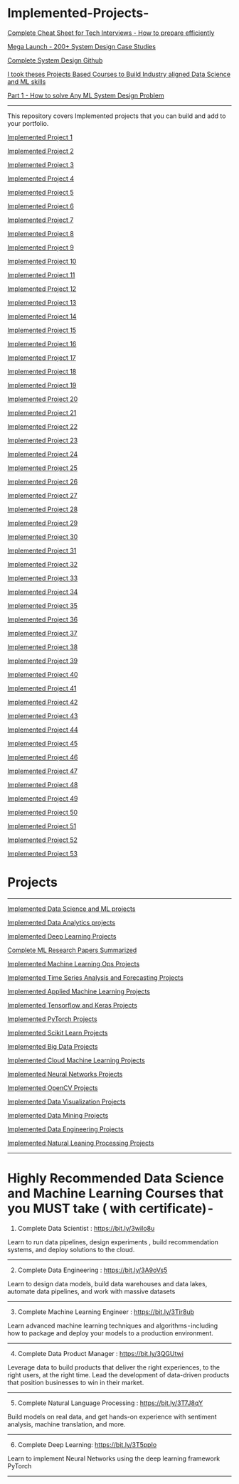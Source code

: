 # Implemented-Projects-

[Complete Cheat Sheet for Tech Interviews - How to prepare efficiently](https://open.substack.com/pub/naina0405/p/cheat-sheet-for-tech-interviews-how-339?r=14q3sp&utm_campaign=post&utm_medium=web)

[Mega Launch - 200+ System Design Case Studies](https://open.substack.com/pub/naina0405/p/mega-launch-200-new-system-design?r=14q3sp&utm_campaign=post&utm_medium=web)

[Complete System Design Github](https://github.com/Coder-World04/Complete-System-Design/blob/main/README.md)

[I took theses Projects Based Courses to Build Industry aligned Data Science and ML skills](https://open.substack.com/pub/naina0405/p/i-took-theses-projects-based-courses-af3?r=14q3sp&utm_campaign=post&utm_medium=web)

[Part 1 - How to solve Any ML System Design Problem](https://open.substack.com/pub/naina0405/p/part-1-how-to-solve-any-ml-system?r=14q3sp&utm_campaign=post&utm_medium=web)

-------

This repository covers Implemented projects that you can build and add to your portfolio.

[Implemented Project 1](https://medium.datadriveninvestor.com/day-21-60-days-of-data-science-and-machine-learning-series-b0feb6ba71f4?sk=c2a68682a01ea2de48b837f429032db1)

[Implemented Project 2](https://medium.com/coders-mojo/day-28-60-days-of-data-science-and-machine-learning-series-ee7e4f3b6b46?sk=5df97300e1119756f04644326dc465d2)

[Implemented Project 3](https://medium.com/coders-mojo/day-29-60-days-of-data-science-and-machine-learning-series-a31184450ce5?sk=505ce3f7bc3ac891cd794282fb8b29b7)

[Implemented Project 4](https://medium.com/coders-mojo/day-30-60-days-of-data-science-and-machine-learning-series-823fa9447928?sk=9a336dd863dec82ddc5206a8127bf26a) 

[Implemented Project 5](https://medium.datadriveninvestor.com/recurrent-neural-network-with-keras-b5b5f6fe5187?sk=ebe280ef5805c93257d9cfd65016ce69)

[Implemented Project 6](https://medium.datadriveninvestor.com/clustering-geolocation-data-in-python-using-dbscan-and-k-means-3705d9f44522?sk=660363b9cb33daf45ea9629bef3a6c02) 

[Implemented Project 7](https://medium.datadriveninvestor.com/facial-expression-recognition-using-keras-cbdd661a0a54?sk=d7e69c7b93d17f97986031664554bb9f)

[Implemented Project 8](https://medium.datadriveninvestor.com/hyperparameter-tuning-with-keras-tuner-3a609d3fd85b?sk=4e0437f71ec0cd6d0c6f255cf22ef54b)

[Implemented Project 9](https://medium.datadriveninvestor.com/custom-layers-in-keras-de5f793217aa?sk=f288316f1ea8362a6f7b8dc808898592)

[Implemented Project 10](https://medium.datadriveninvestor.com/build-machine-learning-pipelines-with-code-part-1-bd3ed7152124?sk=ef7ee2c3ccd44a312cdcf3996dfa1248)

[Implemented Project 11](https://medium.datadriveninvestor.com/read-and-process-large-datasets-within-seconds-part-1-b4b12c261b2c?sk=948d436420d8b53c009f73009e6f1ab0)

[Implemented Project 12](https://medium.datadriveninvestor.com/analyzing-video-using-python-opencv-and-numpy-5471cab200c4?sk=c1cc14ea15d5afc428eb572b5a7bc065) 

[Implemented Project 13](https://medium.datadriveninvestor.com/day-27-60-days-of-data-science-and-machine-learning-series-4c4b7fe6af7?sk=15007aa27e98df7cfeed6f25f409ce73) 

[Implemented Project 14](https://medium.com/coders-mojo/day-31-60-days-of-data-science-and-machine-learning-series-7c211301bab0?sk=9f568f8bf24a40034baa2019f60700cb) 

[Implemented Project 15](https://medium.com/coders-mojo/day-32-60-days-of-data-science-and-machine-learning-series-c4a1205d37ff?sk=2c5996c42a046324c07f66d053ae5ed6)

[Implemented Project 16](https://medium.com/coders-mojo/day-33-60-days-of-data-science-and-machine-learning-series-79830d11b365?sk=c1dea3eeec3071d5ffb0951e4d36fafc)

[Implemented Project 17](https://medium.com/coders-mojo/day-34-60-days-of-data-science-and-machine-learning-series-420df19d1ec0?sk=d9e57b668a213027f14aeadde324ce51)

[Implemented Project 18](https://medium.com/coders-mojo/day-35-60-days-of-data-science-and-machine-learning-series-63819382660?sk=3d326197d6726e9581f8976850c79093)

[Implemented Project 19](https://medium.com/coders-mojo/day-36-60-days-of-data-science-and-machine-learning-series-7219a2bf77fc?sk=6a980c837bb478482a22b289976fb7e0)

[Implemented Project 20](https://medium.com/coders-mojo/day-38-60-days-of-data-science-and-machine-learning-series-6f9175b0d12?sk=c9af00528219393aa8be72c4d2bb4b20)

[Implemented Project 21](https://medium.com/coders-mojo/day-39-60-days-of-data-science-and-machine-learning-series-95af4ac9ac68?sk=e5acb35788e96d24c82e1b393620252a) 

[Implemented Project 22](https://medium.com/coders-mojo/day-40-60-days-of-data-science-and-machine-learning-series-2f1214969836?sk=0e6a1bf62bddc85215886111ec8b0277) 

[Implemented Project 23](https://medium.com/coders-mojo/day-41-60-days-of-data-science-and-machine-learning-series-d0b6649587c9?sk=c44ea1ed6f4859f083f536ace05e27a9) 

[Implemented Project 24](https://medium.com/coders-mojo/day-42-60-days-of-data-science-and-machine-learning-series-d82a53d13cf7?sk=47ed892a1e12ebf1532703a531b26293) 

[Implemented Project 25](https://medium.com/coders-mojo/day-43-60-days-of-data-science-and-machine-learning-series-299818452cea?sk=568ca9a371a4f871c3d59b5307ea5df5) 

[Implemented Project 26](https://medium.com/coders-mojo/day-44-60-days-of-data-science-and-machine-learning-series-eee5568c4e97?sk=118288c90b1fff8b9b856687f9e3f3e9) 

[Implemented Project 27](https://medium.com/coders-mojo/day-45-60-days-of-data-science-and-machine-learning-series-241136b9412e?sk=2c5239a326d9c67f3efb8a4f25c91d1e)

[Implemented Project 28](https://medium.com/coders-mojo/day-46-60-days-of-data-science-and-machine-learning-series-c7bbbb6750b2?sk=be36d9560f6327c91049273dc5cfb533)

[Implemented Project 29](https://medium.com/coders-mojo/day-47-60-days-of-data-science-and-machine-learning-series-919df5d831db?sk=2aaa0105edb308ad848fc1401409c2e1)

[Implemented Project 30](https://medium.com/coders-mojo/day-48-60-days-of-data-science-and-machine-learning-series-b22b0c9bf384?sk=575e0cce7ddb294e4df7b58ebd4351a1) 

[Implemented Project 31](https://medium.com/coders-mojo/day-49-60-days-of-data-science-and-machine-learning-series-311ab1d62bc2?sk=00c4e3ad64694252dde51b98ac19fe39)

[Implemented Project 32](https://medium.com/coders-mojo/day-50-60-days-of-data-science-and-machine-learning-series-33a30369d91a?sk=ad10b5f561e40601ded81a91be47a602) 

[Implemented Project 33](https://medium.com/coders-mojo/day-51-60-days-of-data-science-and-machine-learning-series-b82a72fd1bd4?sk=d7db4e220d1c5750de39d81fefb727a1) 

[Implemented Project 34](https://medium.com/coders-mojo/day-52-60-days-of-data-science-and-machine-learning-series-4e7788c3245e?sk=276a83deab30c5b2557ecba7d699de19) 

[Implemented Project 35](https://medium.com/coders-mojo/day-53-60-days-of-data-science-and-machine-learning-series-d42724810a11?sk=b602347b08c68f8a300157b5143f4836) 

[Implemented Project 36](https://medium.com/coders-mojo/day-54-60-days-of-data-science-and-machine-learning-series-86491f964a0e?sk=5eb7052ad3d89eea4bb6c900ac303832) 

[Implemented Project 37](https://medium.com/coders-mojo/day-55-60-days-of-data-science-and-machine-learning-series-7393ff714992?sk=55fde451668f707c032dc07bf7b9484c) 

[Implemented Project 38](https://medium.com/coders-mojo/day-56-60-days-of-data-science-and-machine-learning-series-71774a7fe5a1?sk=3bd042131f85cdf0d67a85b21a518226) 

[Implemented Project 39](https://medium.com/coders-mojo/day-57-60-days-of-data-science-and-machine-learning-series-43f3a687603c?sk=6d0ce606aa412e1228d2b342877dd3e1) 

[Implemented Project 40](https://medium.com/coders-mojo/day-58-60-days-of-data-science-and-machine-learning-series-2df3f4e03a55?sk=5aca4a5e6b32d752906bfc9b17a4c12c)

[Implemented Project 41](https://medium.com/coders-mojo/day-59-60-days-of-data-science-and-machine-learning-series-3786d513fcbd?sk=b7480e7a65c5c90e529820ebfbb6470c) 

[Implemented Project 42](https://medium.com/coders-mojo/day-60-60-days-of-data-science-and-machine-learning-series-29f72bd88c8c?sk=51ad2dfc53fabcc6dad62112c13badc9)

[Implemented Project 43](https://medium.com/coders-mojo/day-11-of-30-days-of-data-analytics-with-projects-series-c0bcba787dc3?sk=cc7d4d8d7c1382a47ccbd5c43df3fc31) 

[Implemented Project 44](https://medium.com/coders-mojo/project-day-16-of-30-days-of-data-analytics-with-projects-series-6992a946c868?sk=0be0825d7d944a67fc779fea277c0f98) 

[Implemented Project 45](https://medium.com/coders-mojo/project-3-day-17-of-30-days-of-data-analytics-with-projects-series-a76e254a4b65?sk=0b141a399d22f44c85975ec285efb95b) 

[Implemented Project 46](https://medium.com/coders-mojo/project-4-day-18-of-30-days-of-data-analytics-with-projects-series-614b8a575d32?sk=2ca301772f1048d767a9947fc3caefda) 

[Implemented Project 47](https://medium.com/coders-mojo/project-5-day-19-of-30-days-of-data-analytics-with-projects-series-407255f6ab56?sk=bf8aa373bd2d3611b7f6ee384025a925) 

[Implemented Project 48](https://medium.com/coders-mojo/project-6-day-20-of-30-days-of-data-analytics-with-projects-series-7f80a9753354?sk=97746824884dbab0803e69170df937b2) 

[Implemented Project 49](https://medium.com/coders-mojo/project-7-day-21-of-30-days-of-data-analytics-with-projects-series-ce24f02de56f?sk=66b7bfb40c9aaaf897ed8d7373d85bf6)

[Implemented Project 50](https://medium.com/coders-mojo/project-8-day-22-of-30-days-of-data-analytics-with-projects-series-dc8f463adac6?sk=2a7ac02cb6f0c6be7568c1ba5c2552b5) 

[Implemented Project 51](https://medium.com/coders-mojo/project-9-day-23-of-30-days-of-data-analytics-with-projects-series-6747f695d570?sk=9c51bec759e96404208cebf448409adc) 

[Implemented Project 52](https://medium.com/coders-mojo/project-10-day-24-of-30-days-of-data-analytics-with-projects-series-7614ea846ab0?sk=3ff451f1dd67c846b5064395dde49f0a) 

[Implemented Project 53](https://medium.com/coders-mojo/project-11-day-25-of-30-days-of-data-analytics-with-projects-series-ee6f16db5d59?sk=d6a03230090f77bcadc2918207899cd0) 

# Projects
-----------------

[Implemented Data Science and ML projects](https://medium.com/coders-mojo/data-science-and-ml-projects-series-d9b07789368b?sk=4f1aaffd6d9dcf0255b7e02139d3dc71)

[Implemented Data Analytics projects](https://medium.com/coders-mojo/data-analytics-projects-series-b6abc25e4815?sk=571e1a7e344560ab7aa01d7af7004824)

[Implemented Deep Learning Projects](https://medium.com/coders-mojo/implemented-deep-learning-projects-aa18d5551046?sk=ac0dacd3bce951bc2d63cf8fd30a6bde)

[Complete ML Research Papers Summarized](https://medium.com/coders-mojo/complete-ml-research-papers-summarized-a69afd5bb9bf?sk=54dcfdc31cf7c959192ebf666ca24cdd)

[Implemented Machine Learning Ops Projects](https://medium.com/coders-mojo/implemented-machine-learning-ops-projects-60b9414cd8c3?sk=6e1a5000842aafe7d39f5f5bb0df1544)

[Implemented Time Series Analysis and Forecasting Projects](https://medium.com/coders-mojo/implemented-time-series-analysis-and-forecasting-projects-3adea88b7fe8?sk=7c05f325b2a14a44c84c4832a91a7be9)

[Implemented Applied Machine Learning Projects](https://medium.com/coders-mojo/implemented-applied-machine-learning-projects-95294db9cd5?sk=a418f26d2b07b86cecbed625b5570ce8)

[Implemented Tensorflow and Keras Projects](https://medium.com/coders-mojo/implemented-tensorflow-and-keras-projects-adbaed77d572?sk=dab9d9584be3eb7a63125b871515e0e4)

[Implemented PyTorch Projects](https://medium.com/coders-mojo/implemented-pytorch-projects-f434f6faed4d?sk=baaae01f83ed39a9517d8ad58d8d9606)

[Implemented Scikit Learn Projects](https://medium.com/coders-mojo/implemented-scikit-learn-projects-c0e65f70e54e?sk=819c5487448cb84eafa75589a6a770cd)

[Implemented Big Data Projects](https://medium.com/coders-mojo/implemented-big-data-projects-9973d14131ca?sk=f41dfc9c96be347127ab78ac998e06ee)

[Implemented Cloud Machine Learning Projects](https://medium.com/coders-mojo/implemented-cloud-machine-learning-projects-b5a34d1d7f8?sk=6fa9d02dde908aa397dcaeb02cf754b4)

[Implemented Neural Networks Projects](https://medium.com/coders-mojo/implemented-neural-networks-projects-d25a6476d72b?sk=022a810763e8e8366974c066fa9c1c85)

[Implemented OpenCV Projects](https://medium.com/coders-mojo/implemented-opencv-projects-7406d9b89032?sk=eea2d41edcb2da4a87830dfb7d702524)

[Implemented Data Visualization Projects](https://medium.com/coders-mojo/implemented-data-visualization-projects-9576431db13d?sk=280a40c65eced3fd9febd11a40d68bf0)

[Implemented Data Mining Projects](https://medium.com/coders-mojo/implemented-data-mining-projects-b448780b5869?sk=a41f09a7fe9c71566977dfd47ed76e9f)

[Implemented Data Engineering Projects](https://medium.com/coders-mojo/implemented-data-engineering-projects-59a8c4190b28?sk=d08d3f406f1dddd6d8122c03ca4fef5d)

[Implemented Natural Leaning Processing Projects](https://medium.com/coders-mojo/implemented-natural-leaning-processing-projects-f5efa8c4cb31?sk=597f814c51b392abd8b2a9e28c1eebb5)

----
# Highly Recommended Data Science and Machine Learning Courses that you MUST take ( with certificate) - 

1. Complete Data Scientist : https://bit.ly/3wiIo8u

Learn to run data pipelines, design experiments , build recommendation systems, and deploy solutions to the cloud.

----

2. Complete Data Engineering : https://bit.ly/3A9oVs5

Learn to design data models, build data warehouses and data lakes, automate data pipelines, and work with massive datasets

-----

3. Complete Machine Learning Engineer : https://bit.ly/3Tir8ub

Learn advanced machine learning techniques and algorithms - including how to package and deploy your models to a production environment.

-----

4. Complete Data Product Manager : https://bit.ly/3QGUtwi

Leverage data to build products that deliver the right experiences, to the right users, at the right time. Lead the development of data-driven products that position businesses to win in their market.

------

5. Complete Natural Language Processing : https://bit.ly/3T7J8qY

Build models on real data, and get hands-on experience with sentiment analysis, machine translation, and more.

------

6. Complete Deep Learning: https://bit.ly/3T5ppIo

Learn to implement Neural Networks using the deep learning framework PyTorch

------

